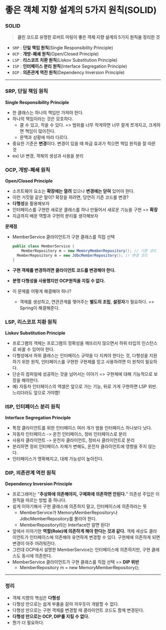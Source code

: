 # 좋은 객체 지향 설계의 5가지 원칙(SOLID)

### SOLID

> **클린 코드로 유명한 로버트 마팅이 좋은 객체 지향 설계의 5가지 원칙을 정리한 것**

- `SRP` : **단일 책임 원칙**(Single Responsibility Principle)
- `OCP` : **개방-폐쇄 원칙**(Open/Closed Principle)
- `LSP` : **리스코프 치환 원칙**(Liskov Substitution Principle)
- `ISP` : **인터페이스 분리 원칙**(Interface Segregation Principle)
- `DIP` : **의존관계 역전 원칙**(Dependency Inversion Principle)



---

### SRP, 단일 책임 원칙

**Single Responsibility Principle**

- 한 클래스는 하나의 책임만 가져야 한다.
- 하나의 책임이라는 것은 모호하다.
  - 클 수 있고, 작을 수 있다. => 범위를 너무 작게하면 너무 잘게 쪼개지고, 크게하면 책임이 많아진다.
  - 문맥과 상황에 따라 다르다.
- 중요한 기준은 **변경**이다. 변경이 있을 때 파급 효과가 적으면 책임 원칙을 잘 따른 것
- ex) UI 변경, 객체의 생성과 사용을 분리



### OCP, 개방-폐쇄 원칙

**Open/Closed Principle**

- 소프트웨어 요소는 **확장에는 열려** 있으나 **변경에는 닫혀** 있어야 한다.
- 이런 거짓말 같은 말이? 확장을 하려면, 당연히 기존 코드를 변경?
- **다형성**을 활용해보자
- 인터페이스를 구현한 새로운 클래스를 하나 만들어서 새로운 기능을 구현 => **확장**
- 지금까지 배운 역할과 구현의 분리를 생각해보자

**문제점**

- MemberService 클라이언트가 구현 클래스를 직접 선택

  ```java
  public class MemberService {
      MemberRepository m = new MemoryMemberRepository(); // 기존 코드
  	MemberRepository m = new JdbcMemberRepository(); // 변경 코드
  }
  ```

- **구현 객체를 변경하려면 클라이언트 코드를 변경해야 한다.**

- **분명 다형성을 사용했지만 OCP원칙을 지킬 수 없다.**

- 이 문제를 어떻게 해결해야 하나?

  - 객체를 생성하고, 연관관계를 맺어주는 **별도의 조립**, **설정자**가 필요하다. => Spring이 해결해준다.



### LSP, 리스코프 치환 원칙

**Liskov Substitution Principle**

- 프로그램의 객체는 프로그램의 정확성을 깨뜨리지 않으면서 하위 타입의 인스턴스로 바꿀 수 있어야 한다.
- 다형성에서 하위 클래스는 인터페이스 규약을 다 지켜야 한다는 것, 다형성을 지원하기 위한 원칙, 인터페이스를 구현한 구현체를 믿고 사용하려면 이 원칙이 필요하다.
- 단순히 컴파일에 성공하는 것을 넘어서는 이야기 => 구현체에 대해 기능적으로 보장을 해야한다.
- 예) 자동차 인터페이스의 엑셀은 앞으로 가는 기능, 뒤로 가게 구현하면 LSP 위반. 느리더라도 앞으로 가야함!



### ISP, 인터페이스 분리 원칙

**Interface Segregation Principle**

- 특정 클라이언트를 위한 인터페이스 여러 개가 범용 인터페이스 하나보다 낫다.
- 자동차 인터페이스 -> 운전 인터페이스, 정비 인터페이스로 분리
- 사용자 클라이언트 -> 운전자 클라이언트, 정비사 클라이언트로 분리
- 분리하면 정비 인터페이스 자체가 변해도, 운전자 클라이언트에 영향을 주지 않는다.
- 인터페이스가 명확해지고, 대체 가능성이 높아진다.



### DIP, 의존관계 역전 원칙

**Dependency Inversion Principle**

- 프로그래머는 "**추상화에 의존해야지, 구체화에 의존하면 안된다.**" 의존성 주입은 이 원칙을 따르는 방법 중 하나다.
- 쉽게 이야기해서 구현 클래스에 의존하지 말고, 인터페이스에 의존하라는 뜻
  - MemberService가 MemoryMemberRepository나 JdbcMemberRepository를 몰라야 한다.
  - MemberRepository라는 Interface만 알면 된다!
- 앞에서 이야기한 **역할(Role)에 의존하게 해야 한다는 것과 같다.** 객체 세상도 클라이언트가 인터페이스에 의존해야 유연하게 변경할 수 있다. 구현체에 의존하게 되면 변경이 아주 어려워진다.
- 그런데 OCP에서 설명한 MemberService는 인터페이스에 의존하지만, 구현 클래스도 동시에 의존한다.
- MemberService 클라이언트가 구현 클래스를 직접 선택 => **DIP 위반**
  - MemberRepository m = new MemoryMemberRepository();



---

### 정리

- 객체 지향의 핵심은 **다형성**
- 다형성 만으로는 쉽게 부품을 갈아 끼우듯이 개발할 수 없다.
- 다형성 만으로는 구현 객체를 변경할 때 클라이언트 코드도 함께 변경된다.
- **다형성 만으로는 OCP, DIP를 지킬 수 없다.**
- 뭔가 더 필요하다.